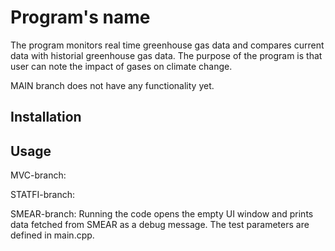 # Program's name

The program monitors real time greenhouse gas data and compares current data with historial greenhouse gas data. The purpose of the program is that user can note the impact of gases on climate change.

MAIN branch does not have any functionality yet. 

## Installation

## Usage

MVC-branch:

STATFI-branch:

SMEAR-branch:
Running the code opens the empty UI window and prints data fetched from SMEAR as a debug message. The test parameters are defined in main.cpp.




